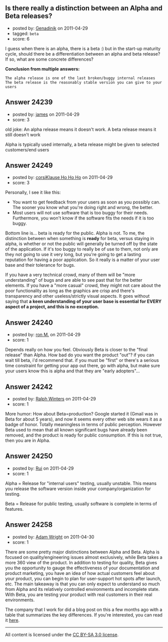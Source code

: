 ## Is there really a distinction between an Alpha and Beta releases?

- posted by: [Genadinik](https://stackexchange.com/users/-1/8929-genadinik) on 2011-04-29
- tagged: `beta`
- score: 6

I guess when there is an alpha, there is a beta :) but in the start-up maturity cycle, should there be a differentiation between an alpha and beta release?  If so, what are some concrete differences?

**Conclusion from multiple answers:**

    The alpha release is one of the last broken/buggy internal releases
    The beta release is the reasonably stable version you can give to your users


## Answer 24239

- posted by: [james](https://stackexchange.com/users/-1/5800-james) on 2011-04-29
- score: 3

old joke: An alpha release means it doesn't work. A beta release means it still doesn't work

Alpha is typically used internally, a beta release might be given to selected customers/end users


## Answer 24249

- posted by: [corsiKlause Ho Ho Ho](https://stackexchange.com/users/-1/10122-corsiklause-ho-ho-ho) on 2011-04-29
- score: 3

Personally, I see it like this:

 * You want to get feedback from your users as soon as you possibly can. The sooner you know what you're doing right and wrong, the better.
 * Most users will not use software that is too buggy for their needs. Furthermore, you won't know if the software fits the needs if it is too buggy.

Bottom line is... beta is ready for the public. Alpha is not. To me, the distinction between when something is **ready** for beta, versus staying in alpha, is whether or not the public will generally be turned off by the state of the application. If it's too buggy to really be of use to them, not only are they not going to use it very long, but you're going to get a lasting reputation for having a poor application. So it really is a matter of your user base and their tolerance for bugs.

If you have a very technical crowd, many of them will be "more understanding" of bugs and are able to see past that for the better elements. If you have a "more casual" crowd, they might not care about the poor functionality as long as the graphics are crisp and there's transparency and other useless/strictly visual aspects. It goes without saying that **a keen understanding of your user base is essential for EVERY aspect of a project, and this is no exception.**


## Answer 24240

- posted by: [ron M.](https://stackexchange.com/users/-1/2122-ron-m) on 2011-04-29
- score: 1

Depends really on how you feel. Obviously Beta is closer to the "final release" than Alpha. How bad do you want the product "out"? if you can wait till beta, i'd recommend that. if you must be "first" or there's a serious time constraint for getting your app out there, go with alpha, but make sure your users know this is alpha and that they are "early adopters"...


## Answer 24242

- posted by: [Ralph Winters](https://stackexchange.com/users/-1/8329-ralph-winters) on 2011-04-29
- score: 1

More humor: How about Beta=production?  Google started it (Gmail was in Beta for about 5 years), and now it seems every other web site wears it as a badge of honor. Totally meaningless in terms of public perception.  However Beta used to mean that all known significant bugs have already been removed, and the product is ready for public consumption.  If this is not true, then you are in Alpha.


## Answer 24250

- posted by: [Rui](https://stackexchange.com/users/-1/9354-rui) on 2011-04-29
- score: 1

Alpha = Release for "internal users" testing, usually unstable. This means you release the software version inside your company/organization for testing.

Beta = Release for public testing, usually software is complete in terms of features.


## Answer 24258

- posted by: [Adam Wright](https://stackexchange.com/users/-1/9664-adam-wright) on 2011-04-30
- score: 1

<p>There are some pretty major distinctions between Alpha and Beta.  Alpha is focused on quality/engineering issues almost exclusively, while Beta takes a more 360 view of the product.  In addition to testing for quality, Beta gives you the opportunity to gauge the effectiveness of your documentation and product marketing, you have an idea of how actual customers feel about your product, you can begin to plan for user-support hot spots after launch, etc.  The main takeaway is that you can only expect to understand so much from Alpha and its relatively controlled environments and incomplete state.  With Beta, you are testing your product with real customers in their real environments.</p>

<p>The company that I work for did a blog post on this a few months ago with a table that summarizes the key differences.  If you're interested, you can read it <a href="http://www.centercode.com/blogs/centercode/2011/01/alpha-vs-beta-testing/" rel="nofollow">here</a>.</p>




---

All content is licensed under the [CC BY-SA 3.0 license](https://creativecommons.org/licenses/by-sa/3.0/).
